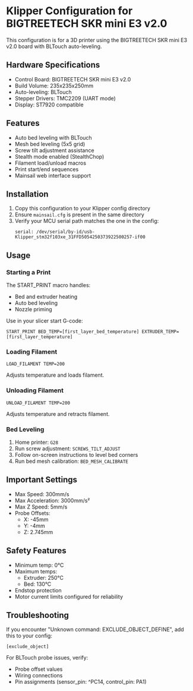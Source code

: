 # Klipper Configuration for BIGTREETECH SKR mini E3 v2.0

This configuration is for a 3D printer using the BIGTREETECH SKR mini E3 v2.0 board with BLTouch auto-leveling.

## Hardware Specifications

- Control Board: BIGTREETECH SKR mini E3 v2.0
- Build Volume: 235x235x250mm
- Auto-leveling: BLTouch
- Stepper Drivers: TMC2209 (UART mode)
- Display: ST7920 compatible

## Features

- Auto bed leveling with BLTouch
- Mesh bed leveling (5x5 grid)
- Screw tilt adjustment assistance
- Stealth mode enabled (StealthChop)
- Filament load/unload macros
- Print start/end sequences
- Mainsail web interface support

## Installation

1. Copy this configuration to your Klipper config directory
2. Ensure `mainsail.cfg` is present in the same directory
3. Verify your MCU serial path matches the one in the config:
   ```
   serial: /dev/serial/by-id/usb-Klipper_stm32f103xe_31FFD5054250373922500257-if00
   ```

## Usage

### Starting a Print

The START_PRINT macro handles:
- Bed and extruder heating
- Auto bed leveling
- Nozzle priming

Use in your slicer start G-code:
```
START_PRINT BED_TEMP=[first_layer_bed_temperature] EXTRUDER_TEMP=[first_layer_temperature]
```

### Loading Filament

```
LOAD_FILAMENT TEMP=200
```
Adjusts temperature and loads filament.

### Unloading Filament

```
UNLOAD_FILAMENT TEMP=200
```
Adjusts temperature and retracts filament.

### Bed Leveling

1. Home printer: `G28`
2. Run screw adjustment: `SCREWS_TILT_ADJUST`
3. Follow on-screen instructions to level bed corners
4. Run bed mesh calibration: `BED_MESH_CALIBRATE`

## Important Settings

- Max Speed: 300mm/s
- Max Acceleration: 3000mm/s²
- Max Z Speed: 5mm/s
- Probe Offsets:
  - X: -45mm
  - Y: -4mm
  - Z: 2.745mm

## Safety Features

- Minimum temp: 0°C
- Maximum temps:
  - Extruder: 250°C
  - Bed: 130°C
- Endstop protection
- Motor current limits configured for reliability

## Troubleshooting

If you encounter "Unknown command: EXCLUDE_OBJECT_DEFINE", add this to your config:
```
[exclude_object]
```

For BLTouch probe issues, verify:
- Probe offset values
- Wiring connections
- Pin assignments (sensor_pin: ^PC14, control_pin: PA1)
